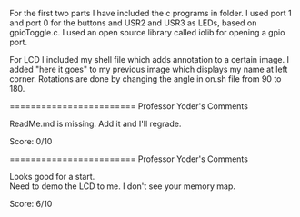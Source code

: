 For the first two parts I have included the c programs in folder. 
  I used port 1 and port 0 for the buttons and USR2 and USR3 as LEDs, based on gpioToggle.c.
  I used an open source library called iolib for opening a gpio port.

For LCD I included my shell file which adds annotation to a certain image. I added "here it goes" to my previous image which displays my name at left corner.
Rotations are done by changing the angle in on.sh file from 90 to 180.


========================
Professor Yoder's Comments

ReadMe.md is missing.  Add it and I'll regrade.

Score:  0/10

========================
Professor Yoder's Comments

Looks good for a start.  
Need to demo the LCD to me.
I don't see your memory map.


Score:  6/10